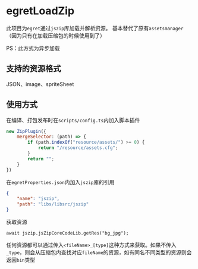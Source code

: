 # egretLoadZip
此项目为`egret`通过`jszip`库加载并解析资源。
基本替代了原有`assetsmanager`（因为只有在加载压缩包的时候使用到了）

PS：此方式为异步加载

## 支持的资源格式
JSON、image、spriteSheet

## 使用方式
在编译、打包发布时在`scripts/config.ts`内加入脚本插件
```javascript
new ZipPlugin({
    mergeSelector: (path) => {
        if (path.indexOf("resource/assets/") >= 0) {
            return "/resource/assets.cfg";
        }
        return "";
    }
})
```
在`egretProperties.json`内加入`jszip`库的引用
```json
{
    "name": "jszip",
    "path": "libs/libsrc/jszip"
}
```
获取资源
```
await jszip.jsZipCoreCodeLib.getRes("bg_jpg");
```
任何资源都可以通过传入`<fileName>_[type]`这种方式来获取。如果不传入`_type`，则会从压缩包内查找对应`fileName`的资源，如有同名不同类型的资源则会返回`bin`类型
